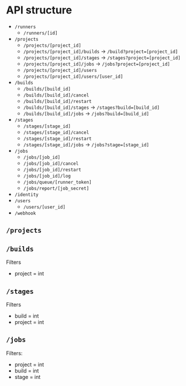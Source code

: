 # API structure

*  `/runners`
   *  `/runners/[id]`
* `/projects`
  * `/projects/[project_id]`
  * `/projects/[project_id]/builds` → `/build?project=[project_id]`
  * `/projects/[project_id]/stages` → `/stages?project=[project_id]`
  * `/projects/[project_id]/jobs` → `/jobs?project=[project_id]`
  * `/projects/[project_id]/users`
  * `/projects/[project_id]/users/[user_id]`
* `/builds`
  * `/builds/[build_id]`
  * `/builds/[build_id]/cancel`
  * `/builds/[build_id]/restart`
  * `/builds/[build_id]/stages` → `/stages?build=[build_id]`
  * `/builds/[build_id]/jobs` → `/jobs?build=[build_id]`
* `/stages`
  * `/stages/[stage_id]`
  * `/stages/[stage_id]/cancel`
  * `/stages/[stage_id]/restart`
  * `/stages/[stage_id]/jobs` → `/jobs?stage=[stage_id]`
* `/jobs`
  * `/jobs/[job_id]`
  * `/jobs/[job_id]/cancel`
  * `/jobs/[job_id]/restart`
  * `/jobs/[job_id]/log`
  * `/jobs/queue/[runner_token]`
  * `/jobs/report/[job_secret]`
* `/identity`
* `/users`
  * `/users/[user_id]`
* `/webhook`


## `/projects`

## `/builds`

Filters
* project = int

## `/stages`

Filters
* build = int
* project = int

## `/jobs`

Filters:
* project = int
* build = int
* stage = int
